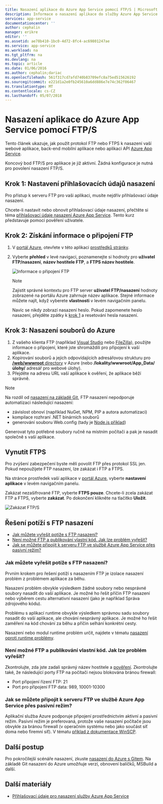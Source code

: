 ```yaml
---
title: Nasazení aplikace do Azure App Service pomocí FTP/S | Microsoft Docs
description: Informace o nasazení aplikace do služby Azure App Service pomocí FTP a FTPS.
services: app-service
documentationcenter: ''
author: cephalin
manager: erikre
editor: ''
ms.assetid: ae78b410-1bc0-4d72-8fc4-ac69801247ae
ms.service: app-service
ms.workload: na
ms.tgt_pltfrm: na
ms.devlang: na
ms.topic: article
ms.date: 01/06/2016
ms.author: cephalin;dariac
ms.openlocfilehash: 561f317cd7afd740b83709efc8a75ed515626192
ms.sourcegitcommit: e221d1a2e0fb245610a6dd886e7e74c362f06467
ms.translationtype: MT
ms.contentlocale: cs-CZ
ms.lasthandoff: 05/07/2018
---
```

# <a name="deploy-your-app-to-azure-app-service-using-ftps"></a>Nasazení aplikace do Azure App Service pomocí FTP/S

Tento článek ukazuje, jak použít protokol FTP nebo FTPS k nasazení vaší webové aplikace, back-end mobilní aplikace nebo aplikaci API [Azure App Service](http://go.microsoft.com/fwlink/?LinkId=529714).

Koncový bod FTP/S pro aplikace je již aktivní. Žádná konfigurace je nutná pro povolení nasazení FTP/S.

<a name="step1"></a>
## <a name="step-1-set-deployment-credentials"></a>Krok 1: Nastavení přihlašovacích údajů nasazení

Pro přístup k serveru FTP pro vaši aplikaci, musíte nejdřív přihlašovací údaje nasazení. 

Chcete-li nastavit nebo obnovit přihlašovací údaje nasazení, přečtěte si téma [přihlašovací údaje nasazení Azure App Service](app-service-deployment-credentials.md). Tento kurz představuje pomocí pověření uživatele.

## <a name="step-2-get-ftp-connection-information"></a>Krok 2: Získání informace o připojení FTP

1. V [portál Azure](https://portal.azure.com), otevřete v této aplikaci [prostředků stránky](../azure-resource-manager/resource-group-portal.md#manage-resources).
2. Vyberte **přehled** v levé navigaci, poznamenejte si hodnoty pro **uživatel FTP/nasazení**, **název hostitele FTP**, a **FTPS název hostitele**. 

    ![Informace o připojení FTP](./media/app-service-deploy-ftp/FTP-Connection-Info.PNG)

    > [!NOTE]
    > Zajistit správné kontextu pro FTP server **uživatel FTP/nasazení** hodnoty zobrazené na portálu Azure zahrnuje název aplikace.
    > Stejné informace můžete najít, když vyberete **vlastnosti** v levém navigačním panelu. 
    >
    > Navíc se nikdy zobrazí nasazení heslo. Pokud zapomenete heslo nasazení, přejděte zpátky k [krok 1](#step1) a resetování hesla nasazení.
    >
    >

## <a name="step-3-deploy-files-to-azure"></a>Krok 3: Nasazení souborů do Azure

1. Z vašeho klienta FTP (například [Visual Studio](https://www.visualstudio.com/vs/community/) nebo [FileZilla](https://filezilla-project.org/download.php?type=client)), použijte informace o připojení, které jste shromáždili pro připojení k vaší aplikace.
3. Kopírování souborů a jejich odpovídajících adresářovou strukturu pro [ **/web/wwwroot** directory](https://github.com/projectkudu/kudu/wiki/File-structure-on-azure) v Azure (nebo **/lokality/wwwroot/App_Data/úlohy/** adresář pro webové úlohy).
4. Přejděte na adresu URL vaší aplikace k ověření, že aplikace běží správně. 

> [!NOTE] 
> Na rozdíl od [nasazení na základě Git](app-service-deploy-local-git.md), FTP nasazení nepodporuje automatizaci následující nasazení: 
>
> - závislost obnoví (například NuGet, NPM, PIP a autora automatizaci)
> - kompilace rozhraní .NET binárních souborů
> - generování souboru Web.config (tady je [Node.js příklad](https://github.com/projectkudu/kudu/wiki/Using-a-custom-web.config-for-Node-apps))
> 
> Generovat tyto potřebné soubory ručně na místním počítači a pak je nasadit společně s vaší aplikace.
>
>

## <a name="enforce-ftps"></a>Vynutit FTPS

Pro zvýšení zabezpečení byste měli povolit FTP přes protokol SSL jen. Pokud nepoužijete FTP nasazení, lze zakázat i FTP a FTPS.

Na stránce prostředek vaší aplikace v [portál Azure](https://portal.azure.com), vyberte **nastavení aplikace** v levém navigačním panelu.

Zakázat nezašifrované FTP, vyberte **FTPS pouze**. Chcete-li zcela zakázat FTP a FTPS, vyberte **zakázat**. Po dokončení klikněte na tlačítko **Uložit**.

![Zakázat FTP/S](./media/app-service-deploy-ftp/disable-ftp.png)

## <a name="troubleshoot-ftp-deployment"></a>Řešení potíží s FTP nasazení

- [Jak můžete vyřešit potíže s FTP nasazení?](#how-can-i-troubleshoot-ftp-deployment)
- [Není možné FTP a publikování vlastní kód. Jak lze problém vyřešit?](#im-not-able-to-ftp-and-publish-my-code-how-can-i-resolve-the-issue)
- [Jak se můžete připojit k serveru FTP ve službě Azure App Service přes pasivní režim?](#how-can-i-connect-to-ftp-in-azure-app-service-via-passive-mode)

### <a name="how-can-i-troubleshoot-ftp-deployment"></a>Jak můžete vyřešit potíže s FTP nasazení?

Prvním krokem pro řešení potíží s nasazením FTP je izolace nasazení problém z problémem aplikace za běhu.

Nasazení problém obvykle výsledkem žádné soubory nebo nesprávné soubory nasadit do vaší aplikace. Je možné ho řešit příčin FTP nasazení nebo výběrem cestu alternativní nasazení (jako je například Správa zdrojového kódu).

Problému s aplikací runtime obvykle výsledkem správnou sadu soubory nasadit do vaší aplikace, ale chování nesprávný aplikace. Je možné ho řešit zaměření na kód chování za běhu a příčin selhání konkrétní cesty.

Nasazení nebo modul runtime problém určit, najdete v tématu [nasazení oproti runtime problémy](https://github.com/projectkudu/kudu/wiki/Deployment-vs-runtime-issues).

 
### <a name="im-not-able-to-ftp-and-publish-my-code-how-can-i-resolve-the-issue"></a>Není možné FTP a publikování vlastní kód. Jak lze problém vyřešit?
Zkontrolujte, zda jste zadali správný název hostitele a [pověření](#step-1--set-deployment-credentials). Zkontrolujte také, že následující porty FTP na počítači nejsou blokována bránou firewall:

- Port připojení řízení FTP: 21
- Port pro připojení FTP data: 989, 10001-10300
 
### <a name="how-can-i-connect-to-ftp-in-azure-app-service-via-passive-mode"></a>Jak se můžete připojit k serveru FTP ve službě Azure App Service přes pasivní režim?
Aplikační služba Azure podporuje připojení prostřednictvím aktivní a pasivní režim. Pasivní režim je preferovaná, protože vaše nasazení počítače jsou obvykle za bránou firewall (v operačním systému nebo jako součást síť doma nebo firemní síť). V tématu [příklad z dokumentace WinSCP](https://winscp.net/docs/ui_login_connection). 

## <a name="next-steps"></a>Další postup

Pro pokročilejší scénáře nasazení, zkuste [nasazení do Azure s Gitem](app-service-deploy-local-git.md). Na základě Git nasazení do Azure umožňuje verzí, obnovení balíčků, MSBuild a další.

## <a name="more-resources"></a>Další materiály

* [Přihlašovací údaje pro nasazení služby Azure App Service](app-service-deploy-ftp.md)
